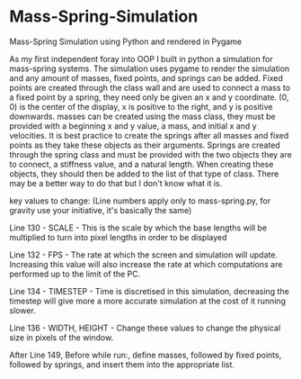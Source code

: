 # Mass-Spring-Simulation
Mass-Spring Simulation using Python and rendered in Pygame

As my first independent foray into OOP I built in python a simulation for mass-spring systems. The simulation uses pygame to render the simulation and any amount of masses, fixed points, and springs can be added. Fixed points are created through the class wall and are used to connect a mass to a fixed point by a spring, they need only be given an x and y coordinate. (0, 0) is the center of the display, x is positive to the right, and y is positive downwards. masses can be created using the mass class, they must be provided with a beginning x and y value, a mass, and initial x and y velocities. It is best practice to create the springs after all masses and fixed points as they take these objects as their arguments. Springs are created through the spring class and must be provided with the two objects they are to connect, a stiffness value, and a natural length. When creating these objects, they should then be added to the list of that type of class. There may be a better way to do that but I don't know what it is.


key values to change: (Line numbers apply only to mass-spring.py, for gravity use your initiative, it's basically the same)

Line 130    - SCALE         - This is the scale by which the base lengths will be multiplied to turn into pixel lengths in order to be displayed

Line 132    - FPS           - The rate at which the screen and simulation will update. Increasing this value will also increase the rate at which computations are performed up to the limit of the PC.

Line 134    - TIMESTEP      - Time is discretised in this simulation, decreasing the timestep will give more a more accurate simulation at the cost of it running slower.

Line 136    - WIDTH, HEIGHT - Change these values to change the physical size in pixels of the window.

After Line 149, Before while run:, define masses, followed by fixed points, followed by springs, and insert them into the appropriate list.